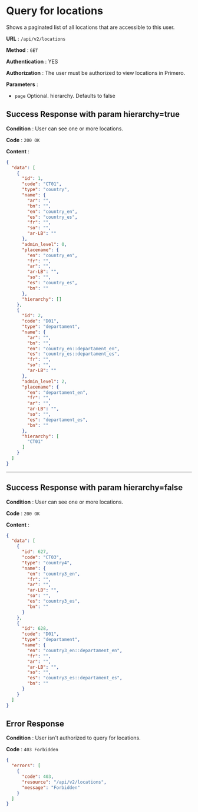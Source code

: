 # Query for locations

Shows a paginated list of all locations that are accessible to this user.

**URL** : `/api/v2/locations`

**Method** : `GET`

**Authentication** : YES

**Authorization** : The user must be authorized to view locations in Primero.

**Parameters** :

* `page` Optional. hierarchy. Defaults to false

## Success Response with param hierarchy=true

**Condition** : User can see one or more locations.

**Code** : `200 OK`

**Content** :

```json
{
  "data": [
    {
      "id": 1,
      "code": "CT01",
      "type": "country",
      "name": {
        "ar": "",
        "bn": "",
        "en": "country_en",
        "es": "country_es",
        "fr": "",
        "so": "",
        "ar-LB": ""
      },
      "admin_level": 0,
      "placename": {
        "en": "country_en",
        "fr": "",
        "ar": "",
        "ar-LB": "",
        "so": "",
        "es": "country_es",
        "bn": ""
      },
      "hierarchy": []
    },
    {
      "id": 2,
      "code": "D01",
      "type": "departament",
      "name": {
        "ar": "",
        "bn": "",
        "en": "country_en::departament_en",
        "es": "country_es::departament_es",
        "fr": "",
        "so": "",
        "ar-LB": ""
      },
      "admin_level": 2,
      "placename": {
        "en": "departament_en",
        "fr": "",
        "ar": "",
        "ar-LB": "",
        "so": "",
        "es": "departament_es",
        "bn": ""
      },
      "hierarchy": [
        "CT01"
      ]
    }
  ]
}
```

---

## Success Response with param hierarchy=false

**Condition** : User can see one or more locations.

**Code** : `200 OK`

**Content** :

```json
{
  "data": [
    {
      "id": 627,
      "code": "CT03",
      "type": "country4",
      "name": {
        "en": "country3_en",
        "fr": "",
        "ar": "",
        "ar-LB": "",
        "so": "",
        "es": "country3_es",
        "bn": ""
      }
    },
    {
      "id": 628,
      "code": "D01",
      "type": "departament",
      "name": {
        "en": "country3_en::departament_en",
        "fr": "",
        "ar": "",
        "ar-LB": "",
        "so": "",
        "es": "country3_es::departament_es",
        "bn": ""
      }
    }
  ]
}
```
## Error Response

**Condition** : User isn't authorized to query for locations.

**Code** : `403 Forbidden`

```json
{
  "errors": [
    {
      "code": 403,
      "resource": "/api/v2/locations",
      "message": "Forbidden"
    }
  ]
}
```